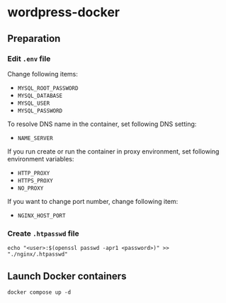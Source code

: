# wordpress-docker

## Preparation

### Edit `.env` file

Change following items:

* `MYSQL_ROOT_PASSWORD`
* `MYSQL_DATABASE`
* `MYSQL_USER`
* `MYSQL_PASSWORD`

To resolve DNS name in the container, set following DNS setting:

* `NAME_SERVER`

If you run create or run the container in proxy environment,
set following environment variables:

* `HTTP_PROXY`
* `HTTPS_PROXY`
* `NO_PROXY`

If you want to change port number, change following item:

* `NGINX_HOST_PORT`

### Create `.htpasswd` file

```shell
echo "<user>:$(openssl passwd -apr1 <password>)" >> "./nginx/.htpasswd"
```

## Launch Docker containers

```shell
docker compose up -d
```
